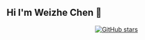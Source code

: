 ## Hi I'm Weizhe Chen 👋

<p align="center">
  <a href="https://github.com/star-night-rain">
    <img src="https://img.shields.io/badge/dynamic/json?logo=github&label=GitHub%20Stars&style=for-the-badge&query=%24.stars&url=https://api.github-star-counter.workers.dev/user/star-night-rain" alt="GitHub stars">
  </a>
</p>

